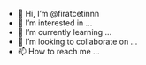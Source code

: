 - 👋 Hi, I’m @firatcetinnn
- 👀 I’m interested in ...
- 🌱 I’m currently learning ...
- 💞️ I’m looking to collaborate on ...
- 📫 How to reach me ...

<!---
firatcetinnn/firatcetinnn is a ✨ special ✨ repository because its `README.md` (this file) appears on your GitHub profile.
You can click the Preview link to take a look at your changes.
--->
